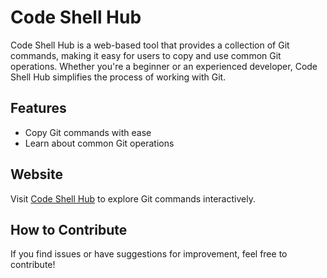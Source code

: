 # Code Shell Hub

Code Shell Hub is a web-based tool that provides a collection of Git commands, making it easy for users to copy and use common Git operations. Whether you're a beginner or an experienced developer, Code Shell Hub simplifies the process of working with Git.

## Features

- Copy Git commands with ease
- Learn about common Git operations

## Website

Visit [Code Shell Hub](https://code-shell-hub.netlify.app/) to explore Git commands interactively.

## How to Contribute

If you find issues or have suggestions for improvement, feel free to contribute! 
